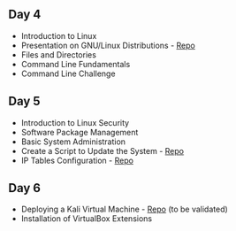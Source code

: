 ## Day 4

- Introduction to Linux
- Presentation on GNU/Linux Distributions - [Repo](https://github.com/4GeeksAcademy/getting-to-know-linux-distros)
- Files and Directories
- Command Line Fundamentals
- Command Line Challenge

## Day 5

- Introduction to Linux Security
- Software Package Management
- Basic System Administration
- Create a Script to Update the System - [Repo](https://github.com/4GeeksAcademy/update-script-cron-task-debian)
- IP Tables Configuration - [Repo](https://github.com/4GeeksAcademy/iptables-blocking-practice)

## Day 6

- Deploying a Kali Virtual Machine - [Repo](https://github.com/4GeeksAcademy/installing-kali-linux-on-virtual-machine) (to be validated)
- Installation of VirtualBox Extensions
